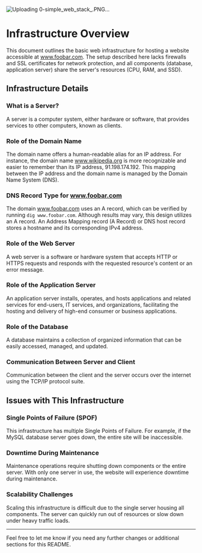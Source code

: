 

![Uploading 0-simple_web_stack_.PNG…]()

# Infrastructure Overview

This document outlines the basic web infrastructure for hosting a website accessible at www.foobar.com. The setup described here lacks firewalls and SSL certificates for network protection, and all components (database, application server) share the server's resources (CPU, RAM, and SSD).

## Infrastructure Details

### What is a Server?
A server is a computer system, either hardware or software, that provides services to other computers, known as clients.

### Role of the Domain Name
The domain name offers a human-readable alias for an IP address. For instance, the domain name www.wikipedia.org is more recognizable and easier to remember than its IP address, 91.198.174.192. This mapping between the IP address and the domain name is managed by the Domain Name System (DNS).

### DNS Record Type for www.foobar.com
The domain www.foobar.com uses an A record, which can be verified by running `dig www.foobar.com`. Although results may vary, this design utilizes an A record.
An Address Mapping record (A Record) or DNS host record stores a hostname and its corresponding IPv4 address.

### Role of the Web Server
A web server is a software or hardware system that accepts HTTP or HTTPS requests and responds with the requested resource's content or an error message.

### Role of the Application Server
An application server installs, operates, and hosts applications and related services for end-users, IT services, and organizations, facilitating the hosting and delivery of high-end consumer or business applications.

### Role of the Database
A database maintains a collection of organized information that can be easily accessed, managed, and updated.

### Communication Between Server and Client
Communication between the client and the server occurs over the internet using the TCP/IP protocol suite.

## Issues with This Infrastructure

### Single Points of Failure (SPOF)
This infrastructure has multiple Single Points of Failure. For example, if the MySQL database server goes down, the entire site will be inaccessible.

### Downtime During Maintenance
Maintenance operations require shutting down components or the entire server. With only one server in use, the website will experience downtime during maintenance.

### Scalability Challenges
Scaling this infrastructure is difficult due to the single server housing all components. The server can quickly run out of resources or slow down under heavy traffic loads.

---

Feel free to let me know if you need any further changes or additional sections for this README.
